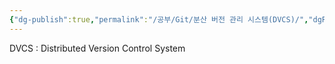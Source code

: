 ```yaml
---
{"dg-publish":true,"permalink":"/공부/Git/분산 버전 관리 시스템(DVCS)/","dgPassFrontmatter":true}
---
```


DVCS : Distributed Version Control System